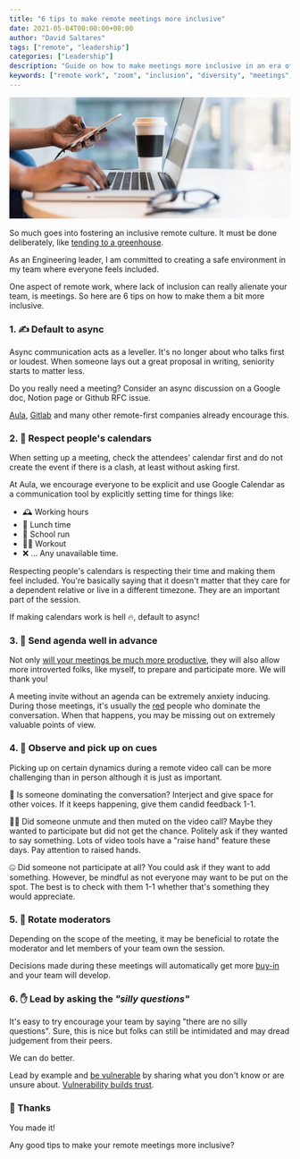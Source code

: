 ```yaml
---
title: "6 tips to make remote meetings more inclusive"
date: 2021-05-04T00:00:00+00:00
author: "David Saltares"
tags: ["remote", "leadership"]
categories: ["Leadership"]
description: "Guide on how to make meetings more inclusive in an era of remote work and zoom calls"
keywords: ["remote work", "zoom", "inclusion", "diversity", "meetings", "company culture"]
---
```


![remote work](/img/remote-work.webp)

So much goes into fostering an inclusive remote culture. It must be done deliberately, like [tending to a greenhouse](https://www.runekvist.com/remote-first).

As an Engineering leader, I am committed to creating a safe environment in my team where everyone feels included.

One aspect of remote work, where lack of inclusion can really alienate your team, is meetings. So here are 6 tips on how to make them a bit more inclusive.

### 1. ✍️ Default to async

Async communication acts as a leveller. It's no longer about who talks first or loudest. When someone lays out a great proposal in writing, seniority starts to matter less.

Do you really need a meeting? Consider an async discussion on a Google doc, Notion page or Github RFC issue.

[Aula](https://www.notion.so/aulaeducation/How-we-work-together-2501716c17a64fae849b74e800b3f83d#1afa3cd0dafc4f3e986350c3e1e5837a), [Gitlab](https://about.gitlab.com/company/culture/all-remote/asynchronous/#remind-people-that-async-is-more-inclusive) and many other remote-first companies already encourage this.

### 2. 📆 Respect people's calendars

When setting up a meeting, check the attendees' calendar first and do not create the event if there is a clash, at least without asking first.

At Aula, we encourage everyone to be explicit and use Google Calendar as a communication tool by explicitly setting time for things like:

* 🕰️ Working hours
* 🥘 Lunch time
* 🏫 School run
* 🤸‍♂️ Workout
* ❌ ... Any unavailable time.

Respecting people's calendars is respecting their time and making them feel included. You're basically saying that it doesn't matter that they care for a dependent relative or live in a different timezone. They are an important part of the session.

If making calendars work is hell 🔥, default to async!

### 3. 📝 Send agenda well in advance

Not only [will your meetings be much more productive](https://themanagershandbook.com/working-as-a-team/running-meetings), they will also allow more introverted folks, like myself, to prepare and participate more. We will thank you!

A meeting invite without an agenda can be extremely anxiety inducing. During those meetings, it's usually the [red](https://en.wikipedia.org/wiki/Hartman_Personality_Profile#Reds_core_motive) people who dominate the conversation. When that happens, you may be missing out on extremely valuable points of view.

### 4. 👀 Observe and pick up on cues

Picking up on certain dynamics during a remote video call can be more challenging than in person although it is just as important.

💬 Is someone dominating the conversation? Interject and give space for other voices. If it keeps happening, give them candid feedback 1-1.

🙋‍♀️ Did someone unmute and then muted on the video call? Maybe they wanted to participate but did not get the chance. Politely ask if they wanted to say something. Lots of video tools have a "raise hand" feature these days. Pay attention to raised hands.

🤐 Did someone not participate at all? You could ask if they want to add something. However, be mindful as not everyone may want to be put on the spot. The best is to check with them 1-1 whether that's something they would appreciate.

### 5. 👑 Rotate moderators

Depending on the scope of the meeting, it may be beneficial to rotate the moderator and let members of your team own the session.

Decisions made during these meetings will automatically get more [buy-in](https://themanagershandbook.com/working-as-a-team/decision-making#getting-buy-in) and your team will develop.

### 6. ✋ Lead by asking the *"silly questions"*

It's easy to try encourage your team by saying "there are no silly questions". Sure, this is nice but folks can still be intimidated and may dread judgement from their peers.

We can do better.

Lead by example and [be vulnerable](https://www.goodreads.com/book/show/23500254-the-power-of-vulnerability) by sharing what you don't know or are unsure about. [Vulnerability builds trust](https://ideas.ted.com/how-showing-vulnerability-helps-build-a-stronger-team/).

### 🙌 Thanks

You made it!

Any good tips to make your remote meetings more inclusive?
